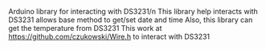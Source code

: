 Arduino library for interacting with DS3231/n
This library help interacts with DS3231 allows base method to get/set date and time
Also, this library can get the temperature from DS3231
This work at https://github.com/czukowski/Wire.h to interact with DS3231
